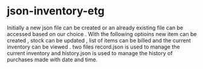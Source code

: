 # json-inventory-etg

Initially a new json file can be created or an already existing file can be accessed based on our choice . With the following optioins new item can be created , stock can be updated , list of items can be billed and the current inventory can be viewed . 
two files record.json is used to manage the current inventory and history.json is used to manage the history of purchases made with date and time. 
